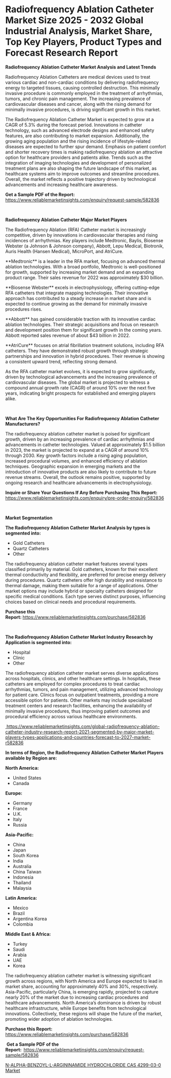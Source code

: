 <p><h1>Radiofrequency Ablation Catheter Market Size 2025 - 2032 Global Industrial Analysis, Market Share, Top Key Players, Product Types and Forecast Research Report</h1></p><p><strong>Radiofrequency Ablation Catheter Market Analysis and Latest Trends</strong></p>
<p><p>Radiofrequency Ablation Catheters are medical devices used to treat various cardiac and non-cardiac conditions by delivering radiofrequency energy to targeted tissues, causing controlled destruction. This minimally invasive procedure is commonly employed in the treatment of arrhythmias, tumors, and chronic pain management. The increasing prevalence of cardiovascular diseases and cancer, along with the rising demand for minimally invasive procedures, is driving significant growth in this market. </p><p>The Radiofrequency Ablation Catheter Market is expected to grow at a CAGR of 5.3% during the forecast period. Innovations in catheter technology, such as advanced electrode designs and enhanced safety features, are also contributing to market expansion. Additionally, the growing aging population and the rising incidence of lifestyle-related diseases are expected to further spur demand. Emphasis on patient comfort and shorter recovery times is making radiofrequency ablation an attractive option for healthcare providers and patients alike. Trends such as the integration of imaging technologies and development of personalized treatment plans are also shaping the future landscape of this market, as healthcare systems aim to improve outcomes and streamline procedures. Overall, the market reflects a positive trajectory driven by technological advancements and increasing healthcare awareness.</p></p>
<p><strong>Get a Sample PDF of the Report:&nbsp;</strong> <a href="https://www.reliablemarketinsights.com/enquiry/request-sample/582836?utm_campaign=3258&utm_medium=2&utm_source=Github&utm_content=ia&utm_term=23032025&utm_id=radiofrequency-ablation-catheter">https://www.reliablemarketinsights.com/enquiry/request-sample/582836</a></p>
<p>&nbsp;</p>
<p><strong>Radiofrequency Ablation Catheter Major Market Players</strong></p>
<p><p>The Radiofrequency Ablation (RFA) Catheter market is increasingly competitive, driven by innovations in cardiovascular therapies and rising incidences of arrhythmias. Key players include Medtronic, Baylis, Biosense Webster (a Johnson & Johnson company), Abbott, Lepu Medical, Biotronik, Auris Health (Hansen Medical), MicroPort, and AtriCure.</p><p>**Medtronic** is a leader in the RFA market, focusing on advanced thermal ablation technologies. With a broad portfolio, Medtronic is well-positioned for growth, supported by increasing market demand and an expanding product range. Their sales revenue for 2022 was approximately $30 billion.</p><p>**Biosense Webster** excels in electrophysiology, offering cutting-edge RFA catheters that integrate mapping technologies. Their innovative approach has contributed to a steady increase in market share and is expected to continue growing as the demand for minimally invasive procedures rises.</p><p>**Abbott** has gained considerable traction with its innovative cardiac ablation technologies. Their strategic acquisitions and focus on research and development position them for significant growth in the coming years. Abbott reported sales revenue of about $43 billion in 2022.</p><p>**AtriCure** focuses on atrial fibrillation treatment solutions, including RFA catheters. They have demonstrated robust growth through strategic partnerships and innovation in hybrid procedures. Their revenue is showing a consistent upward trend, reflecting strong demand.</p><p>As the RFA catheter market evolves, it is expected to grow significantly, driven by technological advancements and the increasing prevalence of cardiovascular diseases. The global market is projected to witness a compound annual growth rate (CAGR) of around 10% over the next five years, indicating bright prospects for established and emerging players alike.</p></p>
<p>&nbsp;</p>
<p><strong>What Are The Key Opportunities For Radiofrequency Ablation Catheter Manufacturers?</strong></p>
<p><p>The radiofrequency ablation catheter market is poised for significant growth, driven by an increasing prevalence of cardiac arrhythmias and advancements in catheter technologies. Valued at approximately $1.5 billion in 2023, the market is projected to expand at a CAGR of around 10% through 2030. Key growth factors include a rising aging population, increased procedural volumes, and enhanced efficiency of ablation techniques. Geographic expansion in emerging markets and the introduction of innovative products are also likely to contribute to future revenue streams. Overall, the outlook remains positive, supported by ongoing research and healthcare advancements in electrophysiology.</p></p>
<p><strong>Inquire or Share Your Questions If Any Before Purchasing This Report:</strong> <a href="https://www.reliablemarketinsights.com/enquiry/pre-order-enquiry/582836?utm_campaign=3258&utm_medium=2&utm_source=Github&utm_content=ia&utm_term=23032025&utm_id=radiofrequency-ablation-catheter">https://www.reliablemarketinsights.com/enquiry/pre-order-enquiry/582836</a></p>
<p>&nbsp;</p>
<p><strong>Market Segmentation</strong></p>
<p><strong>The Radiofrequency Ablation Catheter Market Analysis by types is segmented into:</strong></p>
<p><ul><li>Gold Catheters</li><li>Quartz Catheters</li><li>Other</li></ul></p>
<p><p>The radiofrequency ablation catheter market features several types classified primarily by material. Gold catheters, known for their excellent thermal conductivity and flexibility, are preferred for precise energy delivery during procedures. Quartz catheters offer high durability and resistance to thermal damage, making them suitable for a range of applications. Other market options may include hybrid or specialty catheters designed for specific medical conditions. Each type serves distinct purposes, influencing choices based on clinical needs and procedural requirements.</p></p>
<p><strong>Purchase this Report:&nbsp;</strong><a href="https://www.reliablemarketinsights.com/purchase/582836?utm_campaign=3258&utm_medium=2&utm_source=Github&utm_content=ia&utm_term=23032025&utm_id=radiofrequency-ablation-catheter">https://www.reliablemarketinsights.com/purchase/582836</a></p>
<p>&nbsp;</p>
<p><strong>The Radiofrequency Ablation Catheter Market Industry Research by Application is segmented into:</strong></p>
<p><ul><li>Hospital</li><li>Clinic</li><li>Other</li></ul></p>
<p><p>The radiofrequency ablation catheter market serves diverse applications across hospitals, clinics, and other healthcare settings. In hospitals, these catheters are employed for complex procedures to treat cardiac arrhythmias, tumors, and pain management, utilizing advanced technology for patient care. Clinics focus on outpatient treatments, providing a more accessible option for patients. Other markets may include specialized treatment centers and research facilities, enhancing the availability of minimally invasive procedures, thus improving patient outcomes and procedural efficiency across various healthcare environments.</p></p>
<p><a href="https://www.reliablemarketinsights.com/global-radiofrequency-ablation-catheter-industry-research-report-2021-segmented-by-major-market-players-types-applications-and-countries-forecast-to-2027-market-r582836?utm_campaign=3258&utm_medium=2&utm_source=Github&utm_content=ia&utm_term=23032025&utm_id=radiofrequency-ablation-catheter">&nbsp;https://www.reliablemarketinsights.com/global-radiofrequency-ablation-catheter-industry-research-report-2021-segmented-by-major-market-players-types-applications-and-countries-forecast-to-2027-market-r582836</a></p>
<p><strong>In terms of Region, the Radiofrequency Ablation Catheter Market Players available by Region are:</strong></p>
<p>
    <p> <strong> North America: </strong>
        <ul>
            <li>United States</li>
            <li>Canada</li>
        </ul>
        </p> 
    <p> <strong> Europe: </strong>
        <ul>
            <li>Germany</li>
            <li>France</li>
            <li>U.K.</li>
            <li>Italy</li>
            <li>Russia</li>
        </ul>
        </p> 
    <p> <strong> Asia-Pacific: </strong>
        <ul>
            <li>China</li>
            <li>Japan</li>
            <li>South Korea</li>
            <li>India</li>
            <li>Australia</li>
            <li>China Taiwan</li>
            <li>Indonesia</li>
            <li>Thailand</li>
            <li>Malaysia</li>
        </ul>
        </p> 
    <p> <strong> Latin America: </strong>
        <ul>
            <li>Mexico</li>
            <li>Brazil</li>
            <li>Argentina Korea</li>
            <li>Colombia</li>
        </ul>
        </p> 
    <p> <strong> Middle East & Africa: </strong>
        <ul>
            <li>Turkey</li>
            <li>Saudi</li>
            <li>Arabia</li>
            <li>UAE</li>
            <li>Korea</li>
        </ul>
    </p>
    </p>
<p><p>The radiofrequency ablation catheter market is witnessing significant growth across regions, with North America and Europe expected to lead in market share, accounting for approximately 40% and 30%, respectively. Asia-Pacific, particularly China, is emerging rapidly, projected to capture nearly 20% of the market due to increasing cardiac procedures and healthcare advancements. North America’s dominance is driven by robust healthcare infrastructure, while Europe benefits from technological innovations. Collectively, these regions will shape the future of the market, promoting wider adoption of ablation technologies.</p></p>
<p><strong>Purchase this Report: </strong><a href="https://www.reliablemarketinsights.com/purchase/582836?utm_campaign=3258&utm_medium=2&utm_source=Github&utm_content=ia&utm_term=23032025&utm_id=radiofrequency-ablation-catheter">https://www.reliablemarketinsights.com/purchase/582836</a></p>
<p>&nbsp;<strong>Get a Sample PDF of the Report:&nbsp;&nbsp;</strong><a href="https://www.reliablemarketinsights.com/enquiry/request-sample/582836?utm_campaign=3258&utm_medium=2&utm_source=Github&utm_content=ia&utm_term=23032025&utm_id=radiofrequency-ablation-catheter">https://www.reliablemarketinsights.com/enquiry/request-sample/582836</a></p>
<p><strong></strong></p>
<p><p><a href="https://github.com/chaiszepkadk/Market-Research-Report-List-1/blob/main/n-alpha-benzoyl-l-argininamide-hydrochloride-cas-4299-03-0-market.md?utm_campaign=3258&utm_medium=2&utm_source=Github&utm_content=ia&utm_term=23032025&utm_id=radiofrequency-ablation-catheter">N-ALPHA-BENZOYL-L-ARGININAMIDE HYDROCHLORIDE CAS 4299-03-0 Market</a></p></p>